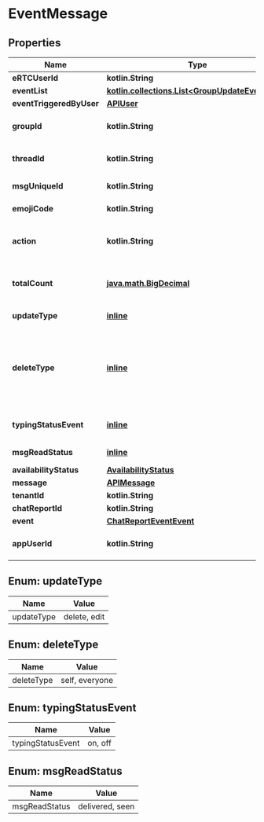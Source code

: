 
# EventMessage

## Properties
Name | Type | Description | Notes
------------ | ------------- | ------------- | -------------
**eRTCUserId** | **kotlin.String** | The user ID | 
**eventList** | [**kotlin.collections.List&lt;GroupUpdateEventItem&gt;**](GroupUpdateEventItem.md) |  | 
**eventTriggeredByUser** | [**APIUser**](APIUser.md) |  | 
**groupId** | **kotlin.String** | The group receiving the typing status | 
**threadId** | **kotlin.String** | Thread ID of associated group | 
**msgUniqueId** | **kotlin.String** | The ID of the message | 
**emojiCode** | **kotlin.String** | Emoje code string | 
**action** | **kotlin.String** | Reaction actionType. It can be set/clear | 
**totalCount** | [**java.math.BigDecimal**](java.math.BigDecimal.md) | Total count of particular reaction with emojiCode | 
**updateType** | [**inline**](#UpdateType) | Type of update.  | 
**deleteType** | [**inline**](#DeleteType) | in case of delete updateType, it specifies sub-type of delete such as self/everyone | 
**typingStatusEvent** | [**inline**](#TypingStatusEvent) | Whether or not the user is typing | 
**msgReadStatus** | [**inline**](#MsgReadStatus) | The status of the message | 
**availabilityStatus** | [**AvailabilityStatus**](AvailabilityStatus.md) |  | 
**message** | [**APIMessage**](APIMessage.md) |  | 
**tenantId** | **kotlin.String** |  | 
**chatReportId** | **kotlin.String** |  |  [optional]
**event** | [**ChatReportEventEvent**](ChatReportEventEvent.md) |  |  [optional]
**appUserId** | **kotlin.String** | The user receiving the typing status |  [optional]


<a name="UpdateType"></a>
## Enum: updateType
Name | Value
---- | -----
updateType | delete, edit


<a name="DeleteType"></a>
## Enum: deleteType
Name | Value
---- | -----
deleteType | self, everyone


<a name="TypingStatusEvent"></a>
## Enum: typingStatusEvent
Name | Value
---- | -----
typingStatusEvent | on, off


<a name="MsgReadStatus"></a>
## Enum: msgReadStatus
Name | Value
---- | -----
msgReadStatus | delivered, seen




